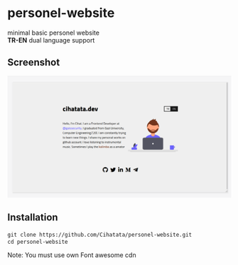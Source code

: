 # personel-website
minimal basic personel website\
**TR-EN** dual language support 

## Screenshot
![Screen](https://github.com/Cihatata/personel-website/blob/master/img/personelWebsite.png "Home Page")

## Installation
```
git clone https://github.com/Cihatata/personel-website.git
cd personel-website
```
Note: You must use own Font awesome cdn 
